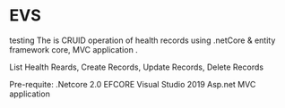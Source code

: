# EVS
testing
The is CRUID operation of health records using .netCore & entity framework core, MVC application .

List Health Reards,
Create Records,
Update Records,
Delete Records

Pre-requite:
.Netcore 2.0
EFCORE
Visual Studio 2019
Asp.net MVC application

